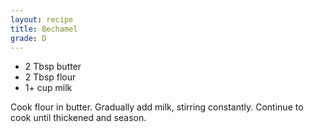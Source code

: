 ```yaml
---
layout: recipe
title: Bechamel
grade: D
---
```

<!-- stub -->
- 2 Tbsp butter
- 2 Tbsp flour
- 1+ cup milk
<!-- endstub -->

Cook flour in butter. Gradually add milk, stirring constantly. Continue to 
cook until thickened and season. 